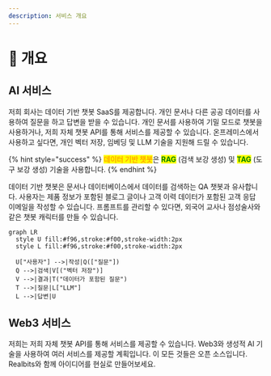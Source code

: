 ```yaml
---
description: 서비스 개요
---
```


# 🎑 개요

## AI 서비스

저희 회사는 데이터 기반 챗봇 SaaS를 제공합니다. 개인 문서나 다른 공공 데이터를 사용하여 질문을 하고 답변을 받을 수 있습니다. 개인 문서를 사용하여 기밀 모드로 챗봇을 사용하거나, 저희 자체 챗봇 API를 통해 서비스를 제공할 수 있습니다. 온프레미스에서 사용하고 싶다면, 개인 벡터 저장, 임베딩 및 LLM 기술을 지원해 드릴 수 있습니다.

{% hint style="success" %}
<mark style="color:orange;">**데이터 기반 챗봇**</mark>은 <mark style="color:green;">**RAG**</mark> (검색 보강 생성) 및 <mark style="color:green;">**TAG**</mark> (도구 보강 생성) 기술을 사용합니다.
{% endhint %}

데이터 기반 챗봇은 문서나 데이터베이스에서 데이터를 검색하는 QA 챗봇과 유사합니다. 사용자는 제품 정보가 포함된 블로그 글이나 고객 이력 데이터가 포함된 고객 응답 이메일을 작성할 수 있습니다. 프롬프트를 관리할 수 있다면, 외국어 교사나 점성술사와 같은 챗봇 캐릭터를 만들 수 있습니다.

```mermaid
graph LR
  style U fill:#f96,stroke:#f00,stroke-width:2px
  style L fill:#f96,stroke:#f00,stroke-width:2px

  U["사용자"] -->|작성|Q(["질문"])
  Q -->|검색|V[("벡터 저장")]
  V -->|결과|T("데이터가 포함된 질문")
  T -->|질문|L["LLM"]
  L -->|답변|U
```

## Web3 서비스

저희는 저희 자체 챗봇 API를 통해 서비스를 제공할 수 있습니다. Web3와 생성적 AI 기술을 사용하여 여러 서비스를 제공할 계획입니다. 이 모든 것들은 오픈 소스입니다. Realbits와 함께 아이디어를 현실로 만들어보세요.